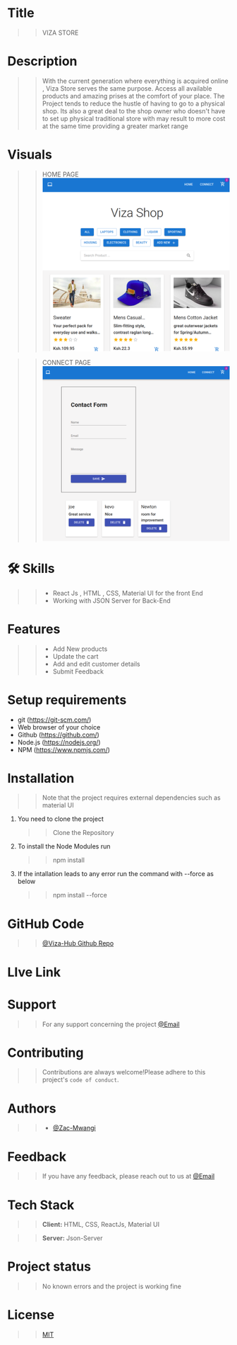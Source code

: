 # Title

> > VIZA STORE

# Description

> > With the current generation where everything is acquired online , Viza Store serves the same purpose. Access all available products and amazing prises at the comfort of your place. The Project tends to reduce the hustle of having to go to a physical shop. Its also a great deal to the shop owner who doesn't have to set up physical traditional store with may result to more cost at the same time providing a greater market range

# Visuals

>> HOME PAGE<img src="./src/screenshots/home.png" alt="contact page"/>


>> CONNECT PAGE<img src="./src/screenshots/contact.png" alt="contact page"/>

# 🛠 Skills

> > - React Js , HTML , CSS, Material UI for the front End
> > - Working with JSON Server for Back-End

# Features

> > - Add New products
> > - Update the cart
> > - Add and edit customer details
> > - Submit Feedback

# Setup requirements

- git (https://git-scm.com/)
- Web browser of your choice
- Github (https://github.com/)
- Node.js (https://nodejs.org/)
- NPM (https://www.npmjs.com/)

# Installation

> > Note that the project requires external dependencies such as material UI

1. You need to clone the project
   > > Clone the Repository
2. To install the Node Modules run
   > > npm install
3. If the intallation leads to any error run the command with --force as below
   > > npm install --force

# GitHub Code

> > [@Viza-Hub Github Repo](https://github.com/Zac-Mwangi/Viza-Techno-Hub)

# LIve Link

# Support

> > For any support concerning the project
> > [@Email](zacharia.mwangi@student.moringaschool.com)

# Contributing

> > Contributions are always welcome!Please adhere to this project's `code of conduct`.

# Authors

> > - [@Zac-Mwangi](https://github.com/Zac-Mwangi/)

# Feedback

> > If you have any feedback, please reach out to us at [@Email](zacharia.mwangi@student.moringaschool.com)

# Tech Stack

> > **Client:** HTML, CSS, ReactJs, Material UI

> > **Server:** Json-Server

# Project status

> > No known errors and the project is working fine

# License

> > [MIT](https://choosealicense.com/licenses/mit/)
